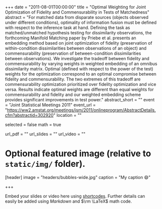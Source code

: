 +++
date = "2011-08-01T00:00:00"
title = "Optimal Weighting for Joint Optimization of Fidelity and Commensurability in Tests of Matchedness"
abstract = "For matched data from disparate sources (objects observed under different conditions), optimality of information fusion must be defined with respect to the inference task at hand. Defining the task as matched/unmatched hypothesis testing for dissimilarity observations, the forthcoming Manifold Matching paper by Priebe et al. presents an embedding method based on joint optimization of fidelity (preservation of within-condition dissimilarities between observations of an object) and commensurability (preservation of between-condition dissimilarities between observations). We investigate the tradeoff between fidelity and commensurability by varying weights in weighted embedding of an omnibus dissimilarity matrix. Optimal (defined with respect to the power of the test) weights for the optimization correspond to an optimal compromise between fidelity and commensurability. The two extremes of this tradeoff are commensurability optimization prioritized over fidelity optimization and vice versa. Results indicate optimal weights are different than equal weights for commensurability and fidelity and our weighted embedding scheme provides significant improvements in test power."
abstract_short = ""
event = "Joint Statistical Meetings 2011"
event_url = "https://ww2.amstat.org/meetings/jsm/2011/onlineprogram/AbstractDetails.cfm?abstractid=302920"
location = ""

selected = false
math = true

url_pdf = ""
url_slides = ""
url_video = ""

# Optional featured image (relative to `static/img/` folder).
[header]
image = "headers/bubbles-wide.jpg"
caption = "My caption :smile:"

+++

Embed your slides or video here using [shortcodes](https://gcushen.github.io/hugo-academic-demo/post/writing-markdown-latex/). Further details can easily be added using *Markdown* and $\rm \LaTeX$ math code. 
